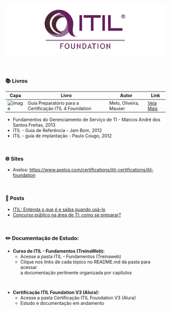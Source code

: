 ﻿<div align="center">
 
 ![ITIL Foundation Logo](ITIL%20-%20Fundamentos%20(Treinaweb)/imagens/itil-foundation-logo.png)

  <!--  ### **Repositório criado para documentação de estudos em ITIL Foundation** -->
</div>
<br><br>


### 📚  Livros
 
| Capa | Livro | Autor | Link |
| --- | --- | --- | --- |
| <img src="https://m.media-amazon.com/images/I/71T7j1MbWaL._SL1500_.jpg" min-width="50px" width="50px" align="center" alt="image"> | Guia Preparatório para a Certificação ITIL 4 Foundation | Melo, Oliveira, Mauser | [Veja Mais](https://amzn.to/4bimOo0) |
+ Fundamentos do Gerenciamento de Serviço de TI - Marcos André dos Santos Freitas, 2013
+ ITIL - Guia de Referência - Jam Bom, 2012
+ ITIL - guia de implantação - Paulo Cougo, 2012

<br>

### 🌐 Sites 

+ Axelos: https://www.axelos.com/certifications/itil-certifications/itil-foundation

<br>

### 📰 Posts
+ [ITIL: Entenda o que é e saiba quando usá-lo](https://www.alura.com.br/artigos/entenda-o-que-e-o-itil-e-saiba-por-que-voce-deve-usa-lo)
+ [Concurso público na área de TI: como se preparar?](https://www.alura.com.br/artigos/concurso-publico-na-area-de-ti-como-se-preparar)

<br>

### ✏️ Documentação de Estudo:

+ **Curso de ITIL - Fundamentos (TreinaWeb):**
  + Acesse a pasta ITIL - Fundamentos (Treinaweb)  
  + Clique nos links de cada tópico no README.md da pasta para acessar<br> a documentação pertinente organizada por capítulos

<br>

+ **Certificação ITIL Foundation V3 (Alura):**
  + Acesse a pasta Certificação ITIL Foundation V3 (Alura) 
  + Estudo e documentação em andamento
